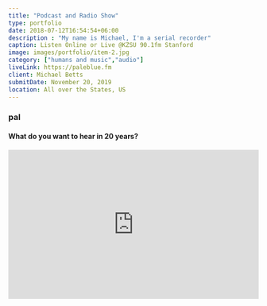 ```yaml
---
title: "Podcast and Radio Show"
type: portfolio
date: 2018-07-12T16:54:54+06:00
description : "My name is Michael, I'm a serial recorder"
caption: Listen Online or Live @KZSU 90.1fm Stanford
image: images/portfolio/item-2.jpg
category: ["humans and music","audio"]
liveLink: https://paleblue.fm
client: Michael Betts
submitDate: November 20, 2019
location: All over the States, US
---
```


### pal

#### What do you want to hear in 20 years?

<iframe width="100%" height="300" scrolling="no" frameborder="no" allow="autoplay" src="https://w.soundcloud.com/player/?url=https%3A//api.soundcloud.com/tracks/392606937&color=%23ff5500&auto_play=false&hide_related=false&show_comments=true&show_user=true&show_reposts=false&show_teaser=true&visual=true"></iframe>
